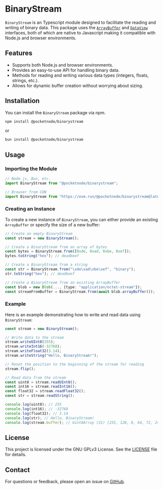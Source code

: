 # BinaryStream

`BinaryStream` is an Typescript module designed to facilitate the reading and writing of binary data. This package uses the [`ArrayBuffer`](https://developer.mozilla.org/en-US/docs/Web/JavaScript/Reference/Global_Objects/ArrayBuffer) and [`DataView`](https://developer.mozilla.org/en-US/docs/Web/JavaScript/Reference/Global_Objects/DataView) interfaces, both of which are native to Javascript making it compatible with Node.js and browser environments.

## Features

-   Supports both Node.js and browser environments.
-   Provides an easy-to-use API for handling binary data.
-   Methods for reading and writing various data types (integers, floats, strings, etc.).
-   Allows for dynamic buffer creation without worrying about sizing.

## Installation

You can install the `BinaryStream` package via npm.

```bash
npm install @pocketnode/binarystream
```

or

```bash
bun install @pocketnode/binarystream
```

## Usage

### Importing the Module

```typescript
// Node.js, Bun, etc.
import BinaryStream from "@pocketnode/binarystream";

// Browser from CDN
import BinaryStream from "https://esm.run/@pocketnode/binarystream@latest/dist/BinaryStream.js";
```

### Creating an Instance

To create a new instance of `BinaryStream`, you can either provide an existing `ArrayBuffer` or specify the size of a new buffer:

```typescript
// Create an empty BinaryStream
const stream = new BinaryStream();

// Create a BinaryStream from an array of bytes
const bytes = BinaryStream.from([0xde, 0xad, 0xbe, 0xef]);
bytes.toString("hex"); // deadbeef

// Create a BinaryStream from a string
const str = BinaryStream.from("\xde\xad\xbe\xef", "binary");
str.toString("hex"); // deadbeef

// Create a BinaryStream from an existing ArrayBuffer
const blob = new Blob(..., {type: "application/octet-stream"});
const streamFromBuffer = BinaryStream.from(await blob.arrayBuffer());
```

### Example

Here is an example demonstrating how to write and read data using `BinaryStream`:

```typescript
const stream = new BinaryStream();

// Write data to the stream
stream.writeUInt8(255);
stream.writeInt16(-32768);
stream.writeFloat32(3.14);
stream.writeString("Hello, BinaryStream!");

// Reset the position to the beginning of the stream for reading
stream.flip();

// Read data from the stream
const uint8 = stream.readUInt8();
const int16 = stream.readInt16();
const float32 = stream.readFloat32();
const str = stream.readString();

console.log(uint8); // 255
console.log(int16); // -32768
console.log(float32); // 3.14
console.log(str); // Hello, BinaryStream!
console.log(stream.buffer); // Uint8Array (31) [255, 128, 0, 64, 72, 245, 195, 0, 0, 0, 20, 72, 101, 108, 108, 111, 44, 32, 66, 105, 110, 97, 114, 121, 83, 116, 114, 101, 97, 109, 33]
```

## License

This project is licensed under the GNU GPLv3 License. See the [LICENSE](LICENSE) file for details.

## Contact

For questions or feedback, please open an issue on [GitHub](https://github.com/pocketnode/binarystream).
